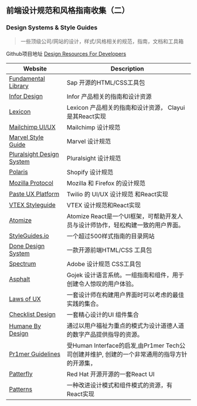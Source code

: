 ## 前端设计规范和风格指南收集（二）
### Design Systems & Style Guides
>一些顶级公司/网站的设计，样式/风格相关的规范，指南，文档和工具箱

Github项目地址 
[<u>Design Resources For Developers</u>](https://github.com/bradtraversy/design-resources-for-developers#design-systems--style-guides) 

| Website | Description 
| ----------------------- | ------------------ | 
| [Fundamental Library](https://sap.github.io/fundamental-styles/)| Sap 开源的HTML/CSS工具包 |
| [Infor Design](https://design.infor.com/)| Infor 产品相关的指南和设计资源 |
| [Lexicon](https://liferay.design/lexicon/)| Lexicon 产品相关的指南和设计资源， Clayui 是其React实现|
| [Mailchimp UI/UX](https://ux.mailchimp.com/patterns/color)| Mailchimp 设计规范 |
| [Marvel Style Guide](https://marvelapp.com/styleguide/overview/introduction)| Marvel 设计规范 |
| [Pluralsight Design System](https://design-system.pluralsight.com/)| Pluralsight 设计规范 |
| [Polaris](https://polaris.shopify.com/)| Shopify 设计规范 |
| [Mozilla Protocol](https://protocol.mozilla.org/)| Mozilla 和 Firefox 的设计规范 |
| [Paste UX Platform](https://paste.twilio.design)| Twilio 的 UI/UX 设计规范 和React实现  |
| [VTEX Styleguide](https://styleguide.vtex.com/)| VTEX 设计规范和React实现 |
| [Atomize](https://atomizecode.com/)| Atomize React是一个UI框架，可帮助开发人员与设计师协作，轻松构建一致的用户界面。 |
| [StyleGuides.io](http://styleguides.io/)| 一个超过500样式指南的目录网站 |
| [Done Design System](https://uilibrary.github.io/done-design-system/)| 一款开源前端HTML/CSS 工具包 |
| [Spectrum](https://spectrum.adobe.com/) | Adobe 设计规范 CSS工具包 |
| [Asphalt](https://asphalt.gojek.io/) | Gojek 设计语言系统。一组指南和组件，用于创建令人惊叹的用户体验。  |
| [Laws of UX](https://lawsofux.com/) | 一套设计师在构建用户界面时可以考虑的最佳实践的集合。 |
| [Checklist Design](https://www.checklist.design/) | 一套精心设计的UI 组件集合 |
| [Humane By Design](https://humanebydesign.com/) | 通过以用户福祉为重点的模式为设计道德人道的数字产品提供指导的资源。 |
| [Pr1mer Guidelines](https://guidelines.pr1mer.tech) | 受Human Interface的启发,由Pr1mer Tech公司创建并维护, 创建的一个非常通用的指导方针的开源集， |
| [Patterfly](https://www.patternfly.org/) | Red Hat 开源开源的一套React UI |
| [Patterns](https://www.patterns.dev) | 一种改进设计模式和组件模式的资源，有React实现|